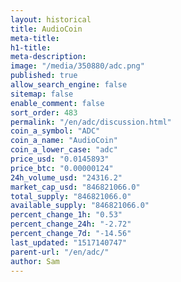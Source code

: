 ```yaml
---
layout: historical
title: AudioCoin
meta-title: 
h1-title: 
meta-description: 
image: "/media/350880/adc.png"
published: true
allow_search_engine: false
sitemap: false
enable_comment: false
sort_order: 483
permalink: "/en/adc/discussion.html"
coin_a_symbol: "ADC"
coin_a_name: "AudioCoin"
coin_a_lower_case: "adc"
price_usd: "0.0145893"
price_btc: "0.00000124"
24h_volume_usd: "24316.2"
market_cap_usd: "846821066.0"
total_supply: "846821066.0"
available_supply: "846821066.0"
percent_change_1h: "0.53"
percent_change_24h: "-2.72"
percent_change_7d: "-14.56"
last_updated: "1517140747"
parent-url: "/en/adc/"
author: Sam
---
```



